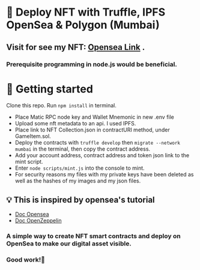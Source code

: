 # 👊 Deploy NFT with Truffle, IPFS OpenSea & Polygon (Mumbai)
## Visit for see my NFT: [Opensea Link](https://testnets.opensea.io/assets/mumbai/0xf0ae167c87bd404d00893bf2da2b87d7483b00f1/1/) .
### Prerequisite programming in node.js would be beneficial.

# 🚀 Getting started 
Clone this repo. 
Run `npm install` in terminal.
* Place Matic RPC node key and Wallet Mnemonic in new .env file
* Upload some nft metadata to an api. I used IPFS.
* Place link to NFT Collection.json in contractURI method, under GameItem.sol. 
* Deploy the contracts with `truffle develop` then `migrate --network mumbai` in the terminal, then copy the contract address.
* Add your account address, contract address and token json link to the mint script.
* Enter `node scripts/mint.js` into the console to mint.
* For security reasons my files with my private keys have been deleted as well as the hashes of my images and my json files.


## 💡 This is inspired by opensea's tutorial
* [Doc Opensea](https://docs.opensea.io/docs/getting-started)
* [Doc OpenZeppelin](https://docs.openzeppelin.com/contracts/4.x/erc721)


### A simple way to create NFT smart contracts and deploy on OpenSea to make our digital asset visible.
 ### Good work!🙂
